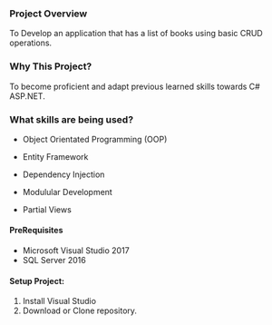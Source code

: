 ### Project Overview
To Develop an application that has a list of books using basic CRUD operations. 

### Why This Project?
To become proficient and adapt previous learned skills towards C# ASP.NET.

### What skills are being used?
* Object Orientated Programming (OOP)

* Entity Framework

* Dependency Injection

* Modulular Development

* Partial Views
  

#### PreRequisites
  * Microsoft Visual Studio 2017
  * SQL Server 2016
  
#### Setup Project:
  1. Install Visual Studio 
  2. Download or Clone repository.
  
